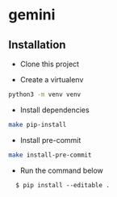 # gemini

## Installation
* Clone this project

* Create a virtualenv
```bash
python3 -m venv venv
```

* Install dependencies
```bash
make pip-install
```

* Install pre-commit
```bash
make install-pre-commit
```

* Run the command below
```shell
  $ pip install --editable .
```
